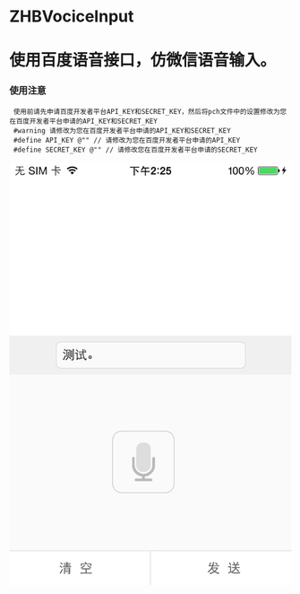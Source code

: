 # ZHBVociceInput
使用百度语音接口，仿微信语音输入。
===================================
### 使用注意
     使用前请先申请百度开发者平台API_KEY和SECRET_KEY，然后将pch文件中的设置修改为您在百度开发者平台申请的API_KEY和SECRET_KEY
     #warning 请修改为您在百度开发者平台申请的API_KEY和SECRET_KEY
     #define API_KEY @"" // 请修改为您在百度开发者平台申请的API_KEY
     #define SECRET_KEY @"" // 请修改您在百度开发者平台申请的SECRET_KEY

![image](https://raw.githubusercontent.com/zhb1991nm/ZHBVociceInput/master/example.PNG)
